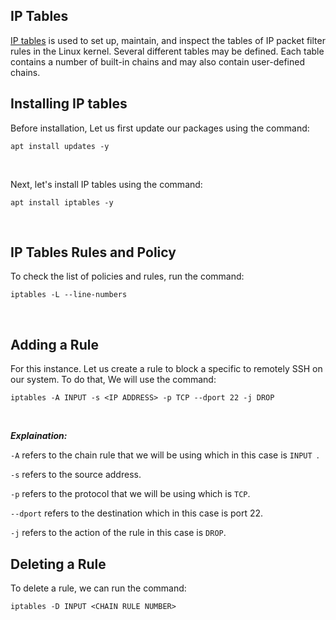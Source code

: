 ## IP Tables

[IP tables](https://linux.die.net/man/8/iptables)  is used to set up, maintain, and inspect the tables of IP packet filter rules in the Linux kernel. Several different tables may be defined. Each table contains a number of built-in chains and may also contain user-defined chains.

## Installing IP tables

Before installation, Let us first update our packages using the command:
```
apt install updates -y
```
<br>

Next, let's install IP tables using the command:
```
apt install iptables -y
```
<br>

## IP Tables Rules and Policy

To check the list of policies and rules, run the command:
```
iptables -L --line-numbers
```
<br>

## Adding a Rule

For this instance. Let us create a rule to block a specific to remotely SSH on our system. To do that, We will use the command:
```
iptables -A INPUT -s <IP ADDRESS> -p TCP --dport 22 -j DROP
```
<br>

***Explaination:***

```-A``` refers to the chain rule that we will be using which in this case is ```INPUT ```.

```-s``` refers to the source address.

```-p``` refers to the protocol that we will be using which is ```TCP```.

```--dport``` refers to the destination which in this case is port 22.

```-j``` refers to the action of the rule in this case is ```DROP```.
<br>

## Deleting a Rule

To delete a rule, we can run the command:
```
iptables -D INPUT <CHAIN RULE NUMBER>
```
<br>

